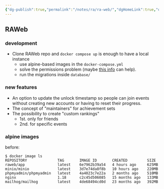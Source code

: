 ```yaml
---
{"dg-publish":true,"permalink":"/notes/ra/ra-web/","dgHomeLink":true,"dgPassFrontmatter":false}
---
```


## RAWeb

### development

- Clone RAWeb repo and `docker compose up` is enough to have a local instance
    - use alpine-based images in the `docker-compose.yml`
    - solve the permissions problem (maybe [this info](https://www.udemy.com/course/docker-mastery/learn/lecture/31063670#questions) can help).
    - run the migrations inside `database/`


### new features

- An option to update the unlock timestamp so people can join events without creating new accounts or having to reset their progress.
- The concept of "maintainers" for achievement sets
- The possibility to create "custom rankings"
    - 1st. only for friends
    - 2nd. for specific events


### alpine images

before:
```
$ docker image ls
REPOSITORY              TAG       IMAGE ID       CREATED         SIZE
raweb/app               latest    6e7962b39a54   4 hours ago     625MB
minio/minio             latest    3d7e74da8f8b   10 hours ago    220MB
phpmyadmin/phpmyadmin   latest    4a4023c7e22a   2 months ago    510MB
nginx                   1.18      c2c45d506085   15 months ago   133MB
mailhog/mailhog         latest    4de68494cd0d   23 months ago   392MB
```


